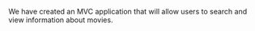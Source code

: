 We have created an MVC application that will allow users to search and view information about movies.
